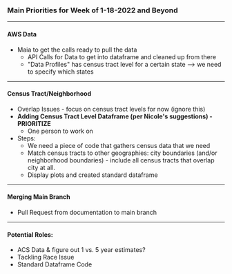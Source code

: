### Main Priorities for Week of 1-18-2022 and Beyond

---

#### AWS Data

+ Maia to get the calls ready to pull the data
  + API Calls for Data to get into dataframe and cleaned up from there
  + "Data Profiles" has census tract level for a certain state --> we need to specify which states
  
---
  
#### Census Tract/Neighborhood

+ Overlap Issues - focus on census tract levels for now (ignore this)
+ **Adding Census Tract Level Dataframe (per Nicole's suggestions) - PRIORITIZE**
  + One person to work on
+ Steps:
  + We need a piece of code that gathers census data that we need
  + Match census tracts to other geographies: city boundaries (and/or neighborhood boundaries) - include all census tracts that overlap city at all.
  + Display plots and created standard dataframe

---

#### Merging Main Branch

+ Pull Request from documentation to main branch

--- 

#### Potential Roles:

+ ACS Data & figure out 1 vs. 5 year estimates?
+ Tackling Race Issue
+ Standard Dataframe Code